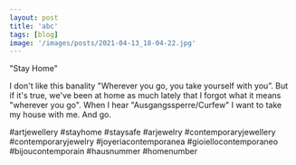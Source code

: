 ```yaml
---
layout: post
title: 'abc'
tags: [blog]
image: '/images/posts/2021-04-13_18-04-22.jpg'
---
```



"Stay Home"

I don't like this banality "Wherever you go, you take yourself with you”. But if it's true, we've been at home as much lately that I forgot what it means "wherever you go". When I hear "Ausgangssperre/Curfew" I want to take my house with me. And go.

#artjewellery
#stayhome
#staysafe
#arjewelry
#contemporaryjewellery
#contemporaryjewelry
#joyeriacontemporanea
#gioiellocontemporaneo
#bijoucontemporain
#hausnummer #homenumber
